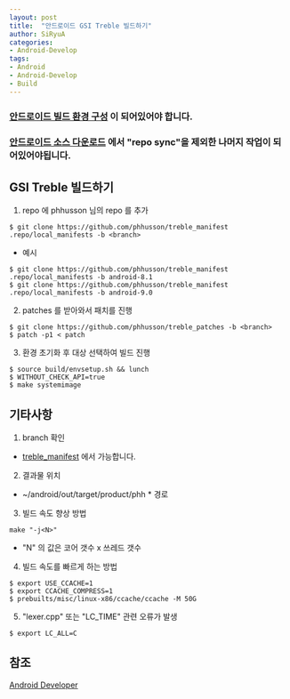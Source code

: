 ```yaml
---
layout: post
title:  "안드로이드 GSI Treble 빌드하기"
author: SiRyuA
categories:
- Android-Develop
tags:
- Android
- Android-Develop
- Build
---
```


### [안드로이드 빌드 환경 구성](/android/android-build-settings.html) 이 되어있어야 합니다.

### [안드로이드 소스 다운로드](/android/android-source-download.html) 에서 "repo sync"을 제외한 나머지 작업이 되어있어야됩니다.


## GSI Treble 빌드하기
1. repo 에 phhusson 님의 repo 를 추가
~~~~
$ git clone https://github.com/phhusson/treble_manifest .repo/local_manifests -b <branch>
~~~~
 * 예시
 ~~~~
 $ git clone https://github.com/phhusson/treble_manifest .repo/local_manifests -b android-8.1
 $ git clone https://github.com/phhusson/treble_manifest .repo/local_manifests -b android-9.0
 ~~~~
2. patches 를 받아와서 패치를 진행
~~~~
$ git clone https://github.com/phhusson/treble_patches -b <branch>
$ patch -p1 < patch
~~~~
3. 환경 초기화 후 대상 선택하여 빌드 진행
~~~~
$ source build/envsetup.sh && lunch
$ WITHOUT_CHECK_API=true
$ make systemimage
~~~~


## 기타사항
1. branch 확인
 * [treble_manifest](https://github.com/phhusson/treble_manifest) 에서 가능합니다.
2. 결과물 위치
 * ~/android/out/target/product/phh * 경로
3. 빌드 속도 향상 방법
~~~~
make "-j<N>"
~~~~
 * "N" 의 값은 코어 갯수 x 쓰레드 갯수
4. 빌드 속도를 빠르게 하는 방법
~~~~
$ export USE_CCACHE=1
$ export CCACHE_COMPRESS=1
$ prebuilts/misc/linux-x86/ccache/ccache -M 50G
~~~~
5. "lexer.cpp" 또는 "LC_TIME" 관련 오류가 발생
~~~~
$ export LC_ALL=C
~~~~




## 참조
[Android Developer](https://source.android.com/setup/build/requirements)
